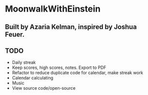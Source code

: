 # MoonwalkWithEinstein

## Built by Azaria Kelman, inspired by Joshua Feuer.


## TODO
- Daily streak
- Keep scores, high scores, notes. Export to PDF
- Refactor to reduce duplicate code for calendar, make streak work
- Calendar calculating
- Music
- View source code/open-source